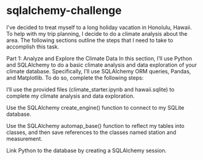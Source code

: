 # sqlalchemy-challenge

I've decided to treat myself to a long holiday vacation in Honolulu, Hawaii. To help with my trip planning, I decide to do a climate analysis about the area. The following sections outline the steps that I need to take to accomplish this task.

Part 1: Analyze and Explore the Climate Data
In this section, I’ll use Python and SQLAlchemy to do a basic climate analysis and data exploration of your climate database. Specifically, I’ll use SQLAlchemy ORM queries, Pandas, and Matplotlib. To do so, complete the following steps:

I’ll use the provided files (climate_starter.ipynb and hawaii.sqlite) to complete my climate analysis and data exploration.

Use the SQLAlchemy create_engine() function to connect to my SQLite database.

Use the SQLAlchemy automap_base() function to reflect my tables into classes, and then save references to the classes named station and measurement.

Link Python to the database by creating a SQLAlchemy session.
